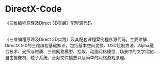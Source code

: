# DirectX-Code
《三维编程原理及Direct 3D实践》配套源代码  
<br><br>
《三维编程原理及Direct 3D实践》及其配套课程案例程序源代码，主要讲解DirectX 9.0的三维编程基础知识，包括基本空间变换、D3D绘制方法、Alpha融合技术、光照与材质、三维网格模型、拾取、动画网格模型、场景中的文字绘制、自由摄像机、粒子系统、音频文件播放以及简单的网络游戏原理。

